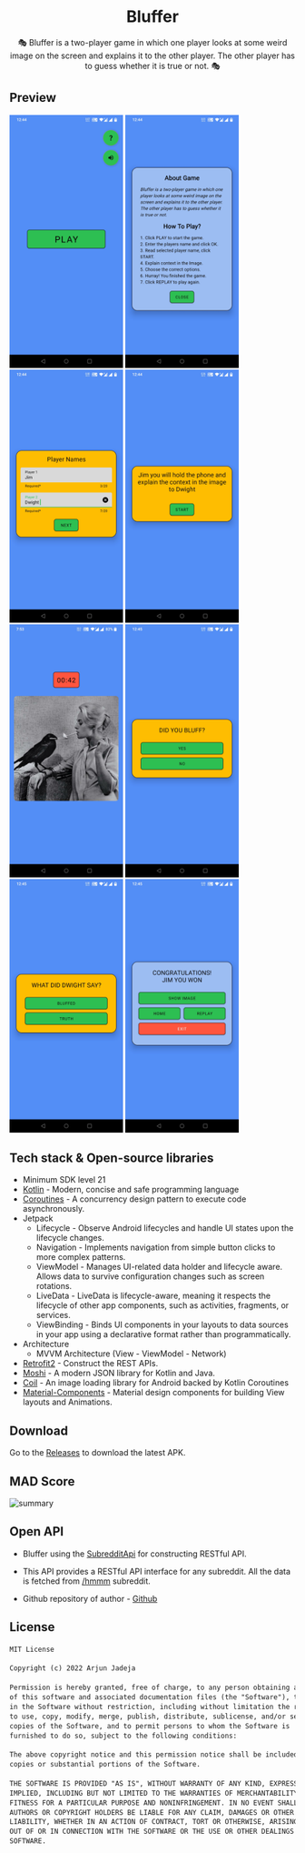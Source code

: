 <h1 align="center">Bluffer</h1>

<p align="center">  
🎭 Bluffer is a two-player game in which one player looks at some weird image on the screen and explains it to the other player. The other player has to guess whether it is true or not. 🎭
</p>

## Preview

<p float="left">
  <img src="assets/Screenshot_20220716-004415.jpg" width="200" />
  <img src="assets/Screenshot_20220716-004422.jpg" width="200" /> 
  <img src="assets/Screenshot_20220716-004439.jpg" width="200" />
  <img src="assets/Screenshot_20220716-004447.jpg" width="200" />
  <img src="assets/Screenshot_20220715-195316.jpg" width="200" /> 
  <img src="assets/Screenshot_20220716-004537.jpg" width="200" />
  <img src="assets/Screenshot_20220716-004543.jpg" width="200" />
  <img src="assets/Screenshot_20220716-004549.jpg" width="200" /> 
</p>


## Tech stack & Open-source libraries

- Minimum SDK level 21
- [Kotlin](https://kotlinlang.org/) - Modern, concise and safe programming language
- [Coroutines](https://github.com/Kotlin/kotlinx.coroutines) - A concurrency design pattern to execute code asynchronously.
- Jetpack
  - Lifecycle - Observe Android lifecycles and handle UI states upon the lifecycle changes.
  - Navigation - Implements navigation from simple button clicks to more complex patterns.
  - ViewModel - Manages UI-related data holder and lifecycle aware. Allows data to survive configuration changes such as screen rotations.
  - LiveData - LiveData is lifecycle-aware, meaning it respects the lifecycle of other app components, such as activities, fragments, or services.
  - ViewBinding - Binds UI components in your layouts to data sources in your app using a declarative format rather than programmatically.
- Architecture
  - MVVM Architecture (View - ViewModel - Network)
- [Retrofit2](https://github.com/square/retrofit) - Construct the REST APIs.
- [Moshi](https://github.com/square/moshi/) - A modern JSON library for Kotlin and Java.
- [Coil](https://github.com/coil-kt/coil) - An image loading library for Android backed by Kotlin Coroutines
- [Material-Components](https://github.com/material-components/material-components-android) - Material design components for building View layouts and Animations.


## Download
Go to the [Releases](https://github.com/ArjunJadeja/Bluffer/releases) to download the latest APK.


## MAD Score

![summary](https://user-images.githubusercontent.com/81246797/179294198-7beb2b9a-773e-4177-930a-b5cf824ab756.png)


## Open API

- Bluffer using the [SubredditApi](https://meme-api.herokuapp.com/gimme/hmmm) for constructing RESTful API.<br>

- This API provides a RESTful API interface for any subreddit. All the data is fetched from [/hmmm](https://www.reddit.com/r/hmmm/) subreddit.

- Github repository of author - [Github](https://github.com/D3vd/Meme_Api)


## License
```xml
MIT License

Copyright (c) 2022 Arjun Jadeja

Permission is hereby granted, free of charge, to any person obtaining a copy
of this software and associated documentation files (the "Software"), to deal
in the Software without restriction, including without limitation the rights
to use, copy, modify, merge, publish, distribute, sublicense, and/or sell
copies of the Software, and to permit persons to whom the Software is
furnished to do so, subject to the following conditions:

The above copyright notice and this permission notice shall be included in all
copies or substantial portions of the Software.

THE SOFTWARE IS PROVIDED "AS IS", WITHOUT WARRANTY OF ANY KIND, EXPRESS OR
IMPLIED, INCLUDING BUT NOT LIMITED TO THE WARRANTIES OF MERCHANTABILITY,
FITNESS FOR A PARTICULAR PURPOSE AND NONINFRINGEMENT. IN NO EVENT SHALL THE
AUTHORS OR COPYRIGHT HOLDERS BE LIABLE FOR ANY CLAIM, DAMAGES OR OTHER
LIABILITY, WHETHER IN AN ACTION OF CONTRACT, TORT OR OTHERWISE, ARISING FROM,
OUT OF OR IN CONNECTION WITH THE SOFTWARE OR THE USE OR OTHER DEALINGS IN THE
SOFTWARE.
```
